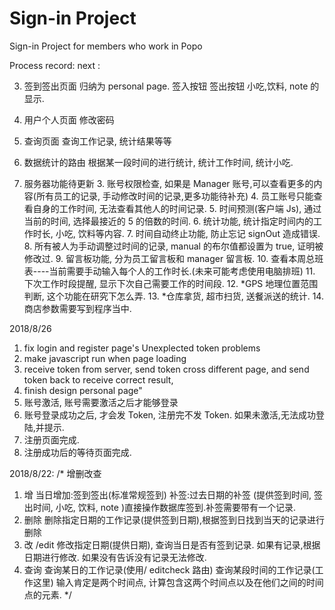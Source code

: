# Sign-in Project

Sign-in Project for members who work in Popo

Process record:
next :

3.  签到签出页面 归纳为 personal page.
    签入按钮
    签出按钮
    小吃,饮料, note 的显示.
4.  用户个人页面
    修改密码
5.  查询页面
    查询工作记录, 统计结果等等

6.  数据统计的路由
    根据某一段时间的进行统计, 统计工作时间, 统计小吃.
7.  服务器功能待更新
    3.  账号权限检查, 如果是 Manager 账号,可以查看更多的内容(所有员工的记录, 手动修改时间的记录,更多功能待补充)
    4.  员工账号只能查看自身的工作时间, 无法查看其他人的时间记录.
    5.  时间预测(客户端 Js), 通过当前的时间, 选择最接近的 5 的倍数的时间.
    6.  统计功能, 统计指定时间内的工作时长, 小吃, 饮料等内容.
    7.  时间自动终止功能, 防止忘记 signOut 造成错误.
    8.  所有被人为手动调整过时间的记录, manual 的布尔值都设置为 true, 证明被修改过.
    9.  留言板功能, 分为员工留言板和 manager 留言板.
    10. 查看本周总班表----当前需要手动输入每个人的工作时长.(未来可能考虑使用电脑排班)
    11. 下次工作时段提醒, 显示下次自己需要工作的时间段.
    12. \*GPS 地理位置范围判断, 这个功能在研究下怎么弄.
    13. \*仓库拿货, 超市扫货, 送餐派送的统计.
    14. 商店参数需要写到程序当中.

2018/8/26

1. fix login and register page's Unexplected token problems
2. make javascript run when page loading
3. receive token from server, send token cross different page, and send token back to receive correct result,
4. finish design personal page"
5. 账号激活, 账号需要激活之后才能够登录
6. 账号登录成功之后, 才会发 Token, 注册完不发 Token. 如果未激活,无法成功登陆,并提示.
7. 注册页面完成.
8. 注册成功后的等待页面完成.

2018/8/22:
/\*
增删改查

1. 增
   当日增加:签到签出(标准常规签到)
   补签:过去日期的补签 (提供签到时间, 签出时间, 小吃, 饮料, note )直接操作数据库签到.补签需要带有一个记录.
2. 删除
   删除指定日期的工作记录(提供签到日期),根据签到日找到当天的记录进行删除
3. 改 /edit
   修改指定日期(提供日期), 查询当日是否有签到记录.
   如果有记录,根据日期进行修改.
   如果没有告诉没有记录无法修改.
4. 查询
   查询某日的工作记录(使用/ editcheck 路由)
   查询某段时间的工作记录(工作这里)
   输入肯定是两个时间点, 计算包含这两个时间点以及在他们之间的时间点的元素.
   \*/
